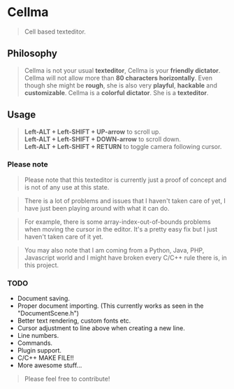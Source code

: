 # Cellma
> Cell based texteditor.

## Philosophy
> Cellma is not your usual <b>texteditor</b>, Cellma is your
> <b>friendly dictator</b>.
> Cellma will not allow more than <b>80 characters horizontally</b>.
> Even though she might be <b>rough</b>, she is also very <b>playful</b>,
> <b>hackable</b> and
> <b>customizable</b>.
> Cellma is a <b>colorful</b> <b>dictator</b>.
> She is a <b>texteditor</b>.

## Usage
> <b>Left-ALT + Left-SHIFT + UP-arrow</b> to scroll up.<br>
> <b>Left-ALT + Left-SHIFT + DOWN-arrow</b> to scroll down.<br>
> <b>Left-ALT + Left-SHIFT + RETURN</b> to toggle camera following cursor.

### Please note
> Please note that this texteditor is currently just a proof of concept and
> is not of any use at this state.

> There is a lot of problems and issues that I haven't taken care of yet,
> I have just been playing around with what it can do.

> For example, there is some array-index-out-of-bounds problems when moving
> the cursor in the editor. It's a pretty easy fix but I just haven't taken
> care of it yet.

> You may also note that I am coming from a Python, Java, PHP, Javascript world
> and I might have broken every C/C++ rule there is, in this project.

### TODO
* Document saving.
* Proper document importing. (This currently works as seen in the "DocumentScene.h")
* Better text rendering, custom fonts etc.
* Cursor adjustment to line above when creating a new line.
* Line numbers.
* Commands.
* Plugin support.
* C/C++ MAKE FILE!!
* More awesome stuff...

> Please feel free to contribute!
